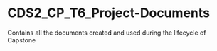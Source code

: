 # CDS2_CP_T6_Project-Documents

Contains all the documents created and used during the lifecycle of Capstone
